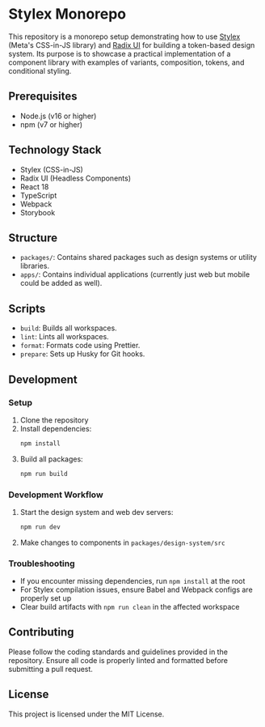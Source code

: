 # Stylex Monorepo

This repository is a monorepo setup demonstrating how to use [Stylex](https://stylexjs.org/) (Meta's CSS-in-JS library) and [Radix UI](https://www.radix-ui.com/) for building a token-based design system. Its purpose is to showcase a practical implementation of a component library with examples of variants, composition, tokens, and conditional styling.

## Prerequisites

- Node.js (v16 or higher)
- npm (v7 or higher)

## Technology Stack

- Stylex (CSS-in-JS)
- Radix UI (Headless Components)
- React 18
- TypeScript
- Webpack
- Storybook

## Structure

- `packages/`: Contains shared packages such as design systems or utility libraries.
- `apps/`: Contains individual applications (currently just web but mobile could be added as well).

## Scripts

- `build`: Builds all workspaces.
- `lint`: Lints all workspaces.
- `format`: Formats code using Prettier.
- `prepare`: Sets up Husky for Git hooks.

## Development

### Setup

1. Clone the repository
2. Install dependencies:
   ```bash
   npm install
   ```
3. Build all packages:
   ```bash
   npm run build
   ```

### Development Workflow

1. Start the design system and web dev servers:

   ```bash
   npm run dev
   ```

2. Make changes to components in `packages/design-system/src`

### Troubleshooting

- If you encounter missing dependencies, run `npm install` at the root
- For Stylex compilation issues, ensure Babel and Webpack configs are properly set up
- Clear build artifacts with `npm run clean` in the affected workspace

## Contributing

Please follow the coding standards and guidelines provided in the repository. Ensure all code is properly linted and formatted before submitting a pull request.

## License

This project is licensed under the MIT License.
